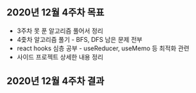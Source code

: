 ## 2020년 12월 4주차 목표
- 3주차 못 푼 알고리즘 풀어서 정리
- 4줓차 알고리즘 풀기 - BFS, DFS 남은 문제 전부
- react hooks 심층 공부 - useReducer, useMemo 등 최적화 관련
- 사이드 프로젝트 상세한 내용 정리

## 2020년 12월 4주차 결과
